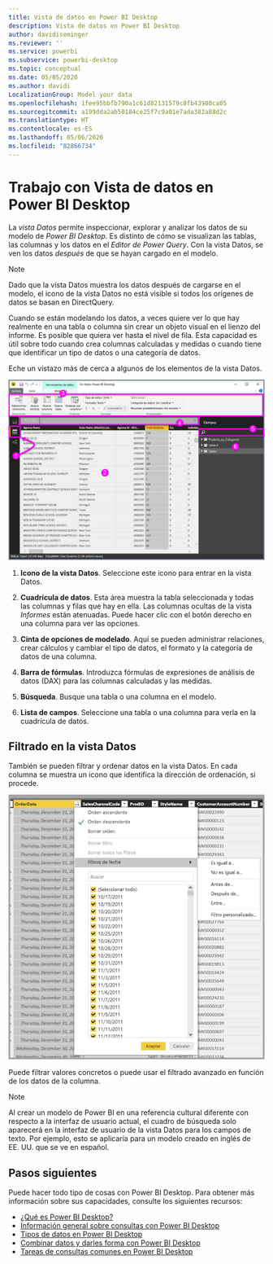 ```yaml
---
title: Vista de datos en Power BI Desktop
description: Vista de datos en Power BI Desktop
author: davidiseminger
ms.reviewer: ''
ms.service: powerbi
ms.subservice: powerbi-desktop
ms.topic: conceptual
ms.date: 05/05/2020
ms.author: davidi
LocalizationGroup: Model your data
ms.openlocfilehash: 1fee95bbfb790a1c61d82131579c8fb43980ca05
ms.sourcegitcommit: a199dda2ab50184ce25f7c9a01e7ada382a88d2c
ms.translationtype: HT
ms.contentlocale: es-ES
ms.lasthandoff: 05/06/2020
ms.locfileid: "82866734"
---
```

# <a name="work-with-data-view-in-power-bi-desktop"></a>Trabajo con Vista de datos en Power BI Desktop

La *vista Datos* permite inspeccionar, explorar y analizar los datos de su modelo de *Power BI Desktop*. Es distinto de cómo se visualizan las tablas, las columnas y los datos en el *Editor de Power Query*. Con la vista Datos, se ven los datos *después* de que se hayan cargado en el modelo.

> [!NOTE]
> Dado que la vista Datos muestra los datos después de cargarse en el modelo, el icono de la vista Datos no está visible si todos los orígenes de datos se basan en DirectQuery. 

Cuando se están modelando los datos, a veces quiere ver lo que hay realmente en una tabla o columna sin crear un objeto visual en el lienzo del informe. Es posible que quiera ver hasta el nivel de fila. Esta capacidad es útil sobre todo cuando crea columnas calculadas y medidas o cuando tiene que identificar un tipo de datos o una categoría de datos.

Eche un vistazo más de cerca a algunos de los elementos de la vista Datos.

![Vista de datos en Power BI Desktop](media/desktop-data-view/dataview_fullscreen.png)

1. **Icono de la vista Datos**. Seleccione este icono para entrar en la vista Datos.

2. **Cuadrícula de datos**. Esta área muestra la tabla seleccionada y todas las columnas y filas que hay en ella. Las columnas ocultas de la vista *Informes* están atenuadas. Puede hacer clic con el botón derecho en una columna para ver las opciones.

3. **Cinta de opciones de modelado**. Aquí se pueden administrar relaciones, crear cálculos y cambiar el tipo de datos, el formato y la categoría de datos de una columna.

4. **Barra de fórmulas**. Introduzca fórmulas de expresiones de análisis de datos (DAX) para las columnas calculadas y las medidas.

5. **Búsqueda**. Busque una tabla o una columna en el modelo.

6. **Lista de campos**. Seleccione una tabla o una columna para verla en la cuadrícula de datos.

## <a name="filtering-in-data-view"></a>Filtrado en la vista Datos

También se pueden filtrar y ordenar datos en la vista Datos. En cada columna se muestra un icono que identifica la dirección de ordenación, si procede.

![Ordenar y filtrar en la vista Datos en Power BI Desktop](media/desktop-data-view/dataview_sort-and-filter.png)

Puede filtrar valores concretos o puede usar el filtrado avanzado en función de los datos de la columna.

> [!NOTE]
> Al crear un modelo de Power BI en una referencia cultural diferente con respecto a la interfaz de usuario actual, el cuadro de búsqueda solo aparecerá en la interfaz de usuario de la vista Datos para los campos de texto. Por ejemplo, esto se aplicaría para un modelo creado en inglés de EE. UU. que se ve en español.


## <a name="next-steps"></a>Pasos siguientes

Puede hacer todo tipo de cosas con Power BI Desktop. Para obtener más información sobre sus capacidades, consulte los siguientes recursos:

* [¿Qué es Power BI Desktop?](desktop-what-is-desktop.md)
* [Información general sobre consultas con Power BI Desktop](desktop-query-overview.md)
* [Tipos de datos en Power BI Desktop](desktop-data-types.md)
* [Combinar datos y darles forma con Power BI Desktop](desktop-shape-and-combine-data.md)
* [Tareas de consultas comunes en Power BI Desktop](desktop-common-query-tasks.md)
